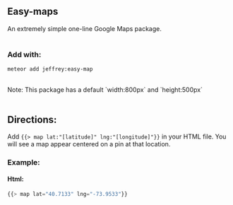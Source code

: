 ## Easy-maps
An extremely simple one-line Google Maps package. <br><br>
### Add with:
```
meteor add jeffrey:easy-map
```
<br>
Note: This package has a default `width:800px` and `height:500px`
<br><br>

## Directions:
Add
```{{> map lat:"[latitude]" lng:"[longitude]"}}``` in your HTML file. You will see a map appear centered on a pin at that location.

### Example:
#### Html:
```javascript
{{> map lat="40.7133" lng="-73.9533"}}
```
